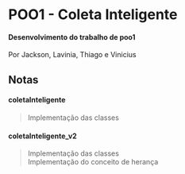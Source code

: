# POO1 - Coleta Inteligente
#### **Desenvolvimento do trabalho de poo1**

Por Jackson, Lavinia, Thiago e Vinicius

## Notas

#### **coletaInteligente**
> Implementação das classes

#### **coletaInteligente_v2**
> Implementação das classes <br>
	Implementação do conceito de herança


